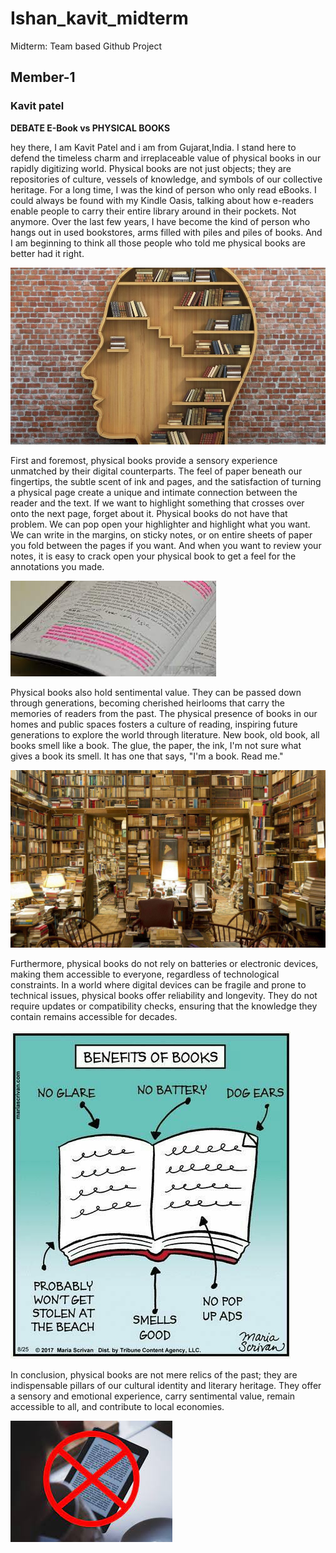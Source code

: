 # Ishan_kavit_midterm
Midterm: Team based Github Project
## Member-1
### Kavit patel
**DEBATE E-Book vs PHYSICAL BOOKS**

hey there, I am Kavit Patel and i am from Gujarat,India. I stand here to defend the timeless charm and irreplaceable value of physical books in our rapidly digitizing world. Physical books are not just objects; they are repositories of culture, vessels of knowledge, and symbols of our collective heritage. For a long time, I was the kind of person who only read eBooks. I could always be found with my Kindle Oasis, talking about how e-readers enable people to carry their entire library around in their pockets. Not anymore. Over the last few years, I have become the kind of person who hangs out in used bookstores, arms filled with piles and piles of books. And I am beginning to think all those people who told me physical books are better had it right.

<img src="images/2.jpg">

First and foremost, physical books provide a sensory experience unmatched by their digital counterparts. The feel of paper beneath our fingertips, the subtle scent of ink and pages, and the satisfaction of turning a physical page create a unique and intimate connection between the reader and the text. If we want to highlight something that crosses over onto the next page, forget about it. Physical books do not have that problem. We can pop open your highlighter and highlight what you want. We can write in the margins, on sticky notes, or on entire sheets of paper you fold between the pages if you want. And when you want to review your notes, it is easy to crack open your physical book to get a feel for the annotations you made.

<img src="images/5.jpeg"> 

Physical books also hold sentimental value. They can be passed down through generations, becoming cherished heirlooms that carry the memories of readers from the past. The physical presence of books in our homes and public spaces fosters a culture of reading, inspiring future generations to explore the world through literature. New book, old book, all books smell like a book. The glue, the paper, the ink, I'm not sure what gives a book its smell. It has one that says, "I'm a book. Read me."

<img src="images/4.jpeg">

Furthermore, physical books do not rely on batteries or electronic devices, making them accessible to everyone, regardless of technological constraints. In a world where digital devices can be fragile and prone to technical issues, physical books offer reliability and longevity. They do not require updates or compatibility checks, ensuring that the knowledge they contain remains accessible for decades.

<img src="images/3.jpeg">

In conclusion, physical books are not mere relics of the past; they are indispensable pillars of our cultural identity and literary heritage. They offer a sensory and emotional experience, carry sentimental value, remain accessible to all, and contribute to local economies. 

<img src="images/1.jpeg">